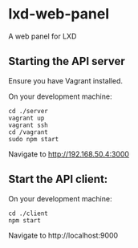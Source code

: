 # lxd-web-panel
A web panel for LXD

## Starting the API server

Ensure you have Vagrant installed.

On your development machine:

```
cd ./server
vagrant up
vagrant ssh
cd /vagrant
sudo npm start
```

Navigate to http://192.168.50.4:3000

## Start the API client:

On your development machine:

```
cd ./client
npm start
```

Navigate to http://localhost:9000
